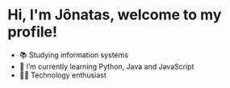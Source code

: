 # Hi, I'm Jônatas, welcome to my profile!

- 📚 Studying information systems
- 🌱 I’m currently learning Python, Java and JavaScript
- 👨‍💻 Technology enthusiast
